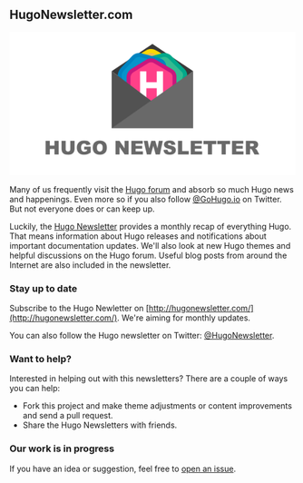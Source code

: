 ## HugoNewsletter.com

![Hugo Newsletter](https://raw.githubusercontent.com/davidsneighbour/hugonewsletter.com/master/static/assets/img/banner-1280x640.svg.png)

Many of us frequently visit the [Hugo forum](https://discourse.gohugo.io) and absorb so much Hugo news and happenings. Even more so if you also follow [@GoHugo.io](https://twitter.com/GoHugoIO) on Twitter. But not everyone does or can keep up.

Luckily, the [Hugo Newsletter](http://hugonewsletter.com/) provides a monthly recap of everything Hugo. That means information about Hugo releases and notifications about important documentation updates. We'll also look at new Hugo themes and helpful discussions on the Hugo forum. Useful blog posts from around the Internet are also included in the newsletter.

### Stay up to date

Subscribe to the Hugo Newletter on [http://hugonewsletter.com/](http://hugonewsletter.com/). We're aiming for monthly updates.

You can also follow the Hugo newsletter on Twitter: [@HugoNewsletter](https://twitter.com/HugoNewsletter).

### Want to help?

Interested in helping out with this newsletters? There are a couple of ways you can help:

- Fork this project and make theme adjustments or content improvements and send a pull request.
- Share the Hugo Newsletters with friends.

### Our work is in progress

If you have an idea or suggestion, feel free to [open an issue](https://github.com/davidsneighbour/hugonewsletter.com/issues/new).
